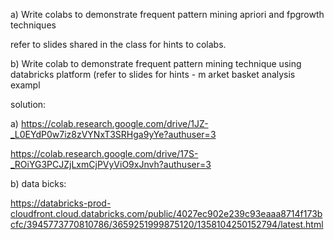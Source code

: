 

a)
Write colabs to demonstrate frequent pattern mining apriori and fpgrowth techniques

refer to slides shared in the class for hints to colabs.

b) Write colab to demonstrate frequent pattern mining technique using databricks platform (refer to slides for hints - m arket basket analysis exampl


solution:

a)
https://colab.research.google.com/drive/1JZ-_L0EYdP0w7iz8zVYNxT3SRHga9yYe?authuser=3

https://colab.research.google.com/drive/17S-_ROiYG3PCJZjLxmCjPVyViO9xJnvh?authuser=3

b) data bicks:

https://databricks-prod-cloudfront.cloud.databricks.com/public/4027ec902e239c93eaaa8714f173bcfc/3945773770810786/3659251999875120/1358104250152794/latest.html

